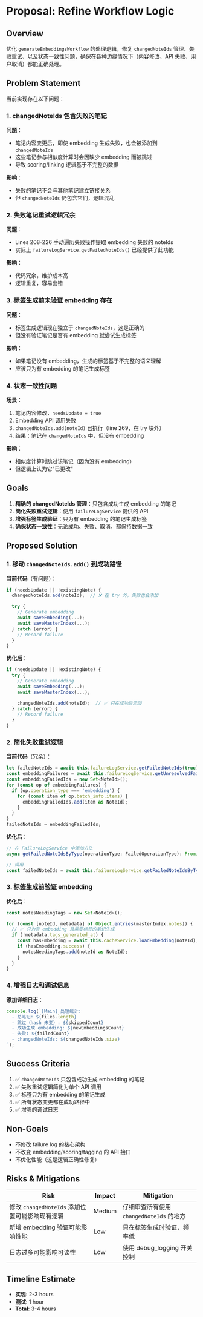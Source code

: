 # Proposal: Refine Workflow Logic

## Overview

优化 `generateEmbeddingsWorkflow` 的处理逻辑，修复 `changedNoteIds` 管理、失败重试、以及状态一致性问题，确保在各种边缘情况下（内容修改、API 失败、用户取消）都能正确处理。

## Problem Statement

当前实现存在以下问题：

### 1. **changedNoteIds 包含失败的笔记**
**问题**：
- 笔记内容变更后，即使 embedding 生成失败，也会被添加到 `changedNoteIds`
- 这些笔记参与相似度计算时会因缺少 embedding 而被跳过
- 导致 scoring/linking 逻辑基于不完整的数据

**影响**：
- 失败的笔记不会与其他笔记建立链接关系
- 但 `changedNoteIds` 仍包含它们，逻辑混乱

### 2. **失败笔记重试逻辑冗余**
**问题**：
- Lines 208-226 手动遍历失败操作提取 embedding 失败的 noteIds
- 实际上 `failureLogService.getFailedNoteIds()` 已经提供了此功能

**影响**：
- 代码冗余，维护成本高
- 逻辑重复，容易出错

### 3. **标签生成前未验证 embedding 存在**
**问题**：
- 标签生成逻辑现在独立于 `changedNoteIds`，这是正确的
- 但没有验证笔记是否有 embedding 就尝试生成标签

**影响**：
- 如果笔记没有 embedding，生成的标签基于不完整的语义理解
- 应该只为有 embedding 的笔记生成标签

### 4. **状态一致性问题**
**场景**：
1. 笔记内容修改，`needsUpdate = true`
2. Embedding API 调用失败
3. `changedNoteIds.add(noteId)` 已执行（line 269，在 try 块外）
4. 结果：笔记在 `changedNoteIds` 中，但没有 embedding

**影响**：
- 相似度计算时跳过该笔记（因为没有 embedding）
- 但逻辑上认为它"已更改"

## Goals

1. **精确的 changedNoteIds 管理**：只包含成功生成 embedding 的笔记
2. **简化失败重试逻辑**：使用 `failureLogService` 提供的 API
3. **增强标签生成验证**：只为有 embedding 的笔记生成标签
4. **确保状态一致性**：无论成功、失败、取消，都保持数据一致

## Proposed Solution

### 1. 移动 `changedNoteIds.add()` 到成功路径

**当前代码**（有问题）：
```typescript
if (needsUpdate || !existingNote) {
  changedNoteIds.add(noteId);  // ❌ 在 try 外，失败也会添加

  try {
    // Generate embedding
    await saveEmbedding(...);
    await saveMasterIndex(...);
  } catch (error) {
    // Record failure
  }
}
```

**优化后**：
```typescript
if (needsUpdate || !existingNote) {
  try {
    // Generate embedding
    await saveEmbedding(...);
    await saveMasterIndex(...);

    changedNoteIds.add(noteId);  // ✅ 只在成功后添加
  } catch (error) {
    // Record failure
  }
}
```

### 2. 简化失败重试逻辑

**当前代码**（冗余）：
```typescript
let failedNoteIds = await this.failureLogService.getFailedNoteIds(true);
const embeddingFailures = await this.failureLogService.getUnresolvedFailures();
const embeddingFailedIds = new Set<NoteId>();
for (const op of embeddingFailures) {
  if (op.operation_type === 'embedding') {
    for (const item of op.batch_info.items) {
      embeddingFailedIds.add(item as NoteId);
    }
  }
}
failedNoteIds = embeddingFailedIds;
```

**优化后**：
```typescript
// 在 FailureLogService 中添加方法
async getFailedNoteIdsByType(operationType: FailedOperationType): Promise<Set<NoteId>>

// 调用
const failedNoteIds = await this.failureLogService.getFailedNoteIdsByType('embedding');
```

### 3. 标签生成前验证 embedding

**优化后**：
```typescript
const notesNeedingTags = new Set<NoteId>();

for (const [noteId, metadata] of Object.entries(masterIndex.notes)) {
  // ✅ 只为有 embedding 且需要标签的笔记生成
  if (!metadata.tags_generated_at) {
    const hasEmbedding = await this.cacheService.loadEmbedding(noteId);
    if (hasEmbedding.success) {
      notesNeedingTags.add(noteId as NoteId);
    }
  }
}
```

### 4. 增强日志和调试信息

**添加详细日志**：
```typescript
console.log(`[Main] 处理统计:
  - 总笔记: ${files.length}
  - 跳过（hash 未变）: ${skippedCount}
  - 成功生成 embedding: ${newEmbeddingsCount}
  - 失败: ${failedCount}
  - changedNoteIds: ${changedNoteIds.size}
`);
```

## Success Criteria

1. ✅ `changedNoteIds` 只包含成功生成 embedding 的笔记
2. ✅ 失败重试逻辑简化为单个 API 调用
3. ✅ 标签只为有 embedding 的笔记生成
4. ✅ 所有状态变更都在成功路径中
5. ✅ 增强的调试日志

## Non-Goals

- 不修改 failure log 的核心架构
- 不改变 embedding/scoring/tagging 的 API 接口
- 不优化性能（这是逻辑正确性修复）

## Risks & Mitigations

| Risk | Impact | Mitigation |
|------|--------|------------|
| 修改 `changedNoteIds` 添加位置可能影响现有逻辑 | Medium | 仔细审查所有使用 `changedNoteIds` 的地方 |
| 新增 embedding 验证可能影响性能 | Low | 只在标签生成时验证，频率低 |
| 日志过多可能影响可读性 | Low | 使用 debug_logging 开关控制 |

## Timeline Estimate

- **实现**: 2-3 hours
- **测试**: 1 hour
- **Total**: 3-4 hours
